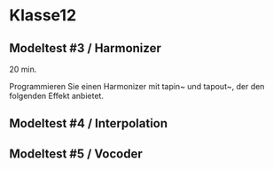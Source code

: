 # Klasse12

## Modeltest #3 / Harmonizer

20 min.

Programmieren Sie einen Harmonizer mit tapin~ und tapout~, der den folgenden Effekt anbietet.




## Modeltest #4 / Interpolation








## Modeltest #5 / Vocoder

